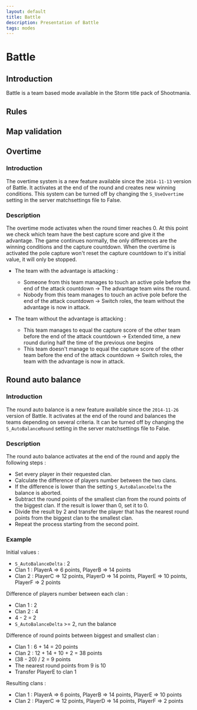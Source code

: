 ```yaml
---
layout: default
title: Battle
description: Presentation of Battle
tags: modes
---
```


# Battle

## Introduction

Battle is a team based mode available in the Storm title pack of Shootmania.

## Rules

## Map validation

## Overtime

### Introduction

The overtime system is a new feature available since the `2014-11-13` version of Battle. It activates at the end of the round and creates new winning conditions. This system can be turned off by changing the `S_UseOvertime` setting in the server matchsettings file to False.

### Description

The overtime mode activates when the round timer reaches 0. At this point we check which team have the best capture score and give it the advantage. The game continues normally, the only differences are the winning conditions and the capture countdown. When the overtime is activated the pole capture won't reset the capture countdown to it's initial value, it will only be stopped. 

* The team with the advantage is attacking :

  * Someone from this team manages to touch an active pole before the end of the attack countdown -> The advantage team wins the round.
  * Nobody from this team manages to touch an active pole before the end of the attack countdown -> Switch roles, the team without the advantage is now in attack.

* The team without the advantage is attacking :

  * This team manages to equal the capture score of the other team before the end of the attack countdown -> Extended time, a new round during half the time of the previous one begins
  * This team doesn't manage to equal the capture score of the other team before the end of the attack countdown -> Switch roles, the team with the advantage is now in attack.

## Round auto balance

### Introduction

The round auto balance is a new feature available since the `2014-11-26` version of Battle. It activates at the end of the round and balances the teams depending on several criteria.  It can be turned off by changing the `S_AutoBalanceRound` setting in the server matchsettings file to False.

### Description

The round auto balance activates at the end of the round and apply the following steps :

* Set every player in their requested clan.
* Calculate the difference of players number between the two clans.
* If the difference is lower than the setting `S_AutoBalanceDelta` the balance is aborted.
* Subtract the round points of the smallest clan from the round points of the biggest clan. If the result is lower than 0, set it to 0.
* Divide the result by 2 and transfer the player that has the nearest round points from the biggest clan to the smallest clan.
* Repeat the process starting from the second point.

### Example

Initial values :

* `S_AutoBalanceDelta` : 2
* Clan 1 : PlayerA => 6 points, PlayerB => 14 points
* Clan 2 : PlayerC => 12 points, PlayerD => 14 points, PlayerE => 10 points, PlayerF => 2 points


Difference of players number between each clan :

* Clan 1 : 2
* Clan 2 : 4
* 4 - 2 = 2
* `S_AutoBalanceDelta` >= 2, run the balance

Difference of round points between biggest and smallest clan :

* Clan 1 : 6 + 14 = 20 points
* Clan 2 : 12 + 14 + 10 + 2 = 38 points
* (38 - 20) / 2 = 9 points
* The nearest round points from 9 is 10
* Transfer PlayerE to clan 1

Resulting clans :
* Clan 1 : PlayerA => 6 points, PlayerB => 14 points, PlayerE => 10 points
* Clan 2 : PlayerC => 12 points, PlayerD => 14 points, PlayerF => 2 points